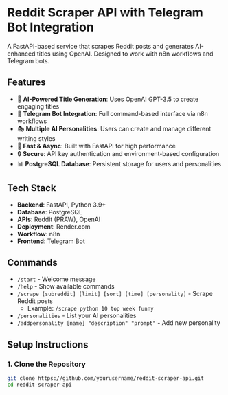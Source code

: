 # Reddit Scraper API with Telegram Bot Integration

A FastAPI-based service that scrapes Reddit posts and generates AI-enhanced titles using OpenAI. Designed to work with n8n workflows and Telegram bots.

## Features

- 🤖 **AI-Powered Title Generation**: Uses OpenAI GPT-3.5 to create engaging titles
- 📱 **Telegram Bot Integration**: Full command-based interface via n8n workflows
- 🎭 **Multiple AI Personalities**: Users can create and manage different writing styles
- 🚀 **Fast & Async**: Built with FastAPI for high performance
- 🔒 **Secure**: API key authentication and environment-based configuration
- 📊 **PostgreSQL Database**: Persistent storage for users and personalities

## Tech Stack

- **Backend**: FastAPI, Python 3.9+
- **Database**: PostgreSQL
- **APIs**: Reddit (PRAW), OpenAI
- **Deployment**: Render.com
- **Workflow**: n8n
- **Frontend**: Telegram Bot

## Commands

- `/start` - Welcome message
- `/help` - Show available commands
- `/scrape [subreddit] [limit] [sort] [time] [personality]` - Scrape Reddit posts
  - Example: `/scrape python 10 top week funny`
- `/personalities` - List your AI personalities
- `/addpersonality [name] "description" "prompt"` - Add new personality

## Setup Instructions

### 1. Clone the Repository
```bash
git clone https://github.com/yourusername/reddit-scraper-api.git
cd reddit-scraper-api
